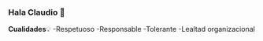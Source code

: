 ### Hala Claudio 👋

**Cualidades**:bulb:
-Respetuoso
-Responsable
-Tolerante
-Lealtad organizacional



